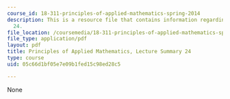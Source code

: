 ```yaml
---
course_id: 18-311-principles-of-applied-mathematics-spring-2014
description: This is a resource file that contains information regarding lecture summary
  24.
file_location: /coursemedia/18-311-principles-of-applied-mathematics-spring-2014/05c66d1bf05e7e09b1fed15c98ed28c5_MIT18_311S14_Lecture24.pdf
file_type: application/pdf
layout: pdf
title: Principles of Applied Mathematics, Lecture Summary 24
type: course
uid: 05c66d1bf05e7e09b1fed15c98ed28c5

---
```

None